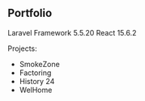 ## Portfolio

Laravel Framework 5.5.20
React 15.6.2

Projects:
- SmokeZone
- Factoring 
- History 24
- WelHome


